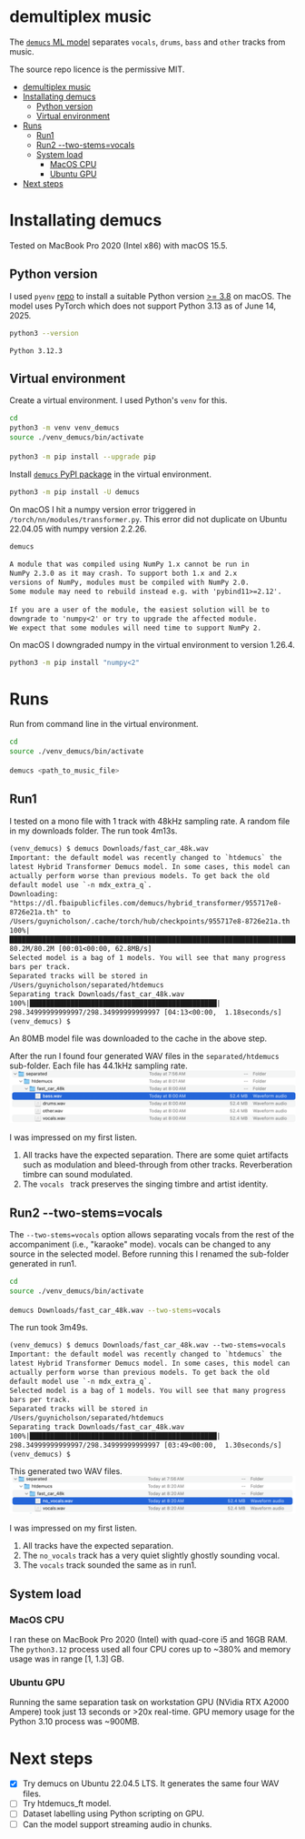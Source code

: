# demultiplex music

The
[`demucs` ML model](https://github.com/adefossez/demucs)
separates `vocals`, `drums`, `bass` and `other` tracks from music.

The source repo licence is the permissive MIT.

- [demultiplex music](#demultiplex-music)
- [Installating demucs](#installating-demucs)
  - [Python version](#python-version)
  - [Virtual environment](#virtual-environment)
- [Runs](#runs)
  - [Run1](#run1)
  - [Run2 --two-stems=vocals](#run2---two-stemsvocals)
  - [System load](#system-load)
    - [MacOS CPU](#macos-cpu)
    - [Ubuntu GPU](#ubuntu-gpu)
- [Next steps](#next-steps)

# Installating demucs

Tested on MacBook Pro 2020 (Intel x86) with macOS 15.5.

## Python version

I used `pyenv` [repo](https://github.com/pyenv/pyenv) to install a suitable
Python version
[>= 3.8](https://github.com/adefossez/demucs#requirements)
on macOS.  The model uses PyTorch which does not support Python
3.13 as of June 14, 2025.
```sh
python3 --version
```
```console
Python 3.12.3
```

## Virtual environment

Create a virtual environment.  I used Python's `venv` for this.
```sh
cd
python3 -m venv venv_demucs
source ./venv_demucs/bin/activate

python3 -m pip install --upgrade pip
```

Install
[`demucs` PyPI package](https://pypi.org/project/demucs/)
in the virtual environment.
```sh
python3 -m pip install -U demucs
```

On macOS I hit a numpy version error triggered in
`/torch/nn/modules/transformer.py`.  This error did not duplicate on Ubuntu
22.04.05 with numpy version 2.2.26.
```sh
demucs
```
```console
A module that was compiled using NumPy 1.x cannot be run in
NumPy 2.3.0 as it may crash. To support both 1.x and 2.x
versions of NumPy, modules must be compiled with NumPy 2.0.
Some module may need to rebuild instead e.g. with 'pybind11>=2.12'.

If you are a user of the module, the easiest solution will be to
downgrade to 'numpy<2' or try to upgrade the affected module.
We expect that some modules will need time to support NumPy 2.
```
On macOS I downgraded numpy in the virtual environment to version 1.26.4.
```sh
python3 -m pip install "numpy<2"
```

# Runs

Run from command line in the virtual environment.
```sh
cd
source ./venv_demucs/bin/activate

demucs <path_to_music_file>
```

## Run1

I tested on a mono file with 1 track with 48kHz sampling rate.  A random file in
my downloads folder.  The run took 4m13s.
```console
(venv_demucs) $ demucs Downloads/fast_car_48k.wav
Important: the default model was recently changed to `htdemucs` the latest Hybrid Transformer Demucs model. In some cases, this model can actually perform worse than previous models. To get back the old default model use `-n mdx_extra_q`.
Downloading: "https://dl.fbaipublicfiles.com/demucs/hybrid_transformer/955717e8-8726e21a.th" to /Users/guynicholson/.cache/torch/hub/checkpoints/955717e8-8726e21a.th
100%|████████████████████████████████████████████████████████████████████████████████| 80.2M/80.2M [00:01<00:00, 62.8MB/s]
Selected model is a bag of 1 models. You will see that many progress bars per track.
Separated tracks will be stored in /Users/guynicholson/separated/htdemucs
Separating track Downloads/fast_car_48k.wav
100%|██████████████████████████████████████████████| 298.34999999999997/298.34999999999997 [04:13<00:00,  1.18seconds/s]
(venv_demucs) $
```
An 80MB model file was downloaded to the cache in the above step.

After the run I found four generated WAV files in the `separated/htdemucs`
sub-folder.  Each file has 44.1kHz sampling rate.
![Separated files](./images/separated_files.png)

I was impressed on my first listen.
1. All tracks have the expected separation.  There are some quiet artifacts such as modulation and bleed-through from other tracks.  Reverberation timbre can sound modulated.
2. The `vocals ` track preserves the singing timbre and artist identity.

## Run2 --two-stems=vocals

The `--two-stems=vocals` option allows separating vocals from the rest of the
accompaniment (i.e., "karaoke" mode). vocals can be changed to any source in the
selected model.  Before running this I renamed the sub-folder generated in run1.
```sh
cd
source ./venv_demucs/bin/activate

demucs Downloads/fast_car_48k.wav --two-stems=vocals
```

The run took 3m49s.
```console
(venv_demucs) $ demucs Downloads/fast_car_48k.wav --two-stems=vocals
Important: the default model was recently changed to `htdemucs` the latest Hybrid Transformer Demucs model. In some cases, this model can actually perform worse than previous models. To get back the old default model use `-n mdx_extra_q`.
Selected model is a bag of 1 models. You will see that many progress bars per track.
Separated tracks will be stored in /Users/guynicholson/separated/htdemucs
Separating track Downloads/fast_car_48k.wav
100%|██████████████████████████████████████████████| 298.34999999999997/298.34999999999997 [03:49<00:00,  1.30seconds/s]
(venv_demucs) $
```

This generated two WAV files.
![Separated karaoke files](./images/separated_files_karaoke.png)

I was impressed on my first listen.
1. All tracks have the expected separation.
2. The `no_vocals` track has a very quiet slightly ghostly sounding vocal.
3. The `vocals` track sounded the same as in run1.

## System load

### MacOS CPU

I ran these on MacBook Pro 2020 (Intel) with quad-core i5 and 16GB RAM.  The
`python3.12` process used all four CPU cores up to ~380% and memory usage
was in range [1, 1.3] GB.

### Ubuntu GPU

Running the same separation task on workstation GPU (NVidia RTX A2000 Ampere)
took just 13 seconds or >20x real-time.  GPU memory usage for the Python
3.10 process was ~900MB.

# Next steps
* [x] Try demucs on Ubuntu 22.04.5 LTS.  It generates the same four WAV files.
* [ ] Try htdemucs_ft model.
* [ ] Dataset labelling using Python scripting on GPU.
* [ ] Can the model support streaming audio in chunks.
